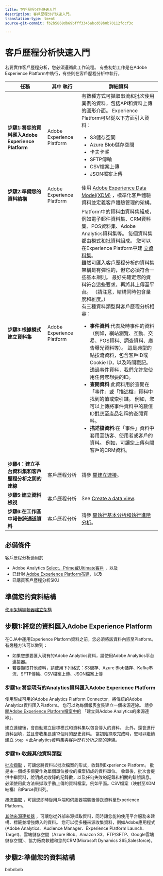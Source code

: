 ```yaml
---
title: 客戶歷程分析快速入門
description: 客戶歷程分析快速入門。
translation-type: tm+mt
source-git-commit: fb2b5868db69bfff3345abcd69b0b70112fdcf3c

---
```



# 客戶歷程分析快速入門

若要實作客戶歷程分析，您必須遵循此工作流程。 有些初始工作是在Adobe Experience Platform中執行，有些則在客戶歷程分析中執行。

| 任務 | 其中 執行 | 詳細資料 |
|---|---|---|
| **步驟1:將您的資料匯入Adobe Experience Platform** | Adobe Experience Platform | 有數種方式可擷取串流和批次使用案例的資料，包括API和資料上傳的圖形介面。 Experience Platform可以從以下方面引入資料：<ul><li>S3儲存空間</li><li>Azure Blob儲存空間</li><li>卡夫卡溪</li><li>SFTP傳輸</li><li>CSV檔案上傳</li><li>JSON檔案上傳</li></ul> |
| **步驟2:準備您的資料結構** | Adobe Experience Platform | 使用 [Adobe Experience Data Model(XDM)](https://www.adobe.io/apis/experienceplatform/home/xdm.html) ，標準化客戶體驗資料並定義客戶體驗管理的架構。 |
| **步驟3:根據模式建立資料集** | Adobe Experience Platform | Platform中的資料由資料集組成，例如電子郵件資料集、CRM資料集、POS資料集、Adobe Analytics資料集等。 每個資料集都由模式和批資料組成。 您可以在Experience Platform中建 [立資料集](https://www.adobe.io/apis/experienceplatform/home/tutorials/alltutorials.html#!api-specification/markdown/narrative/tutorials/creating_a_dataset_tutorial/creating_a_dataset_tutorial.md)。<br>雖然可匯入客戶歷程分析的資料集架構是有彈性的，但它必須符合一些基本規則。 最好先確定您的資料符合這些要求，再將其上傳至平台。 （請注意，結構同時包含量度和維度。）<br>有三種資料類型與客戶歷程分析相容：<ul><li>**事件資料**:代表及時事件的資料（例如，網站瀏覽、互動、交易、POS資料、調查資料、廣告曝光資料等）。 這是典型的點按流資料，包含客戶ID或Cookie ID，以及時間戳記。 透過事件資料，我們允許您使用任何您想要的ID。</li><li>**查閱資料**:此資料用於查閱在「事件」或「描述檔」資料中找到的值或索引鍵。 例如，您可以上傳將事件資料中的數值ID對應至產品名稱的查閱資料。</li><li>**描述檔資料**:在「事件」資料中套用至訪客、使用者或客戶的資料。 例如，可讓您上傳有關客戶的CRM資料。</li></ul> |
| **步驟4：建立平台資料集和客戶歷程分析之間的連線** | 客戶歷程分析 | 請參 [閱建立連接](/help/connections/create-connection.md)。 |
| **步驟5:建立資料檢視** | 客戶歷程分析 | See [Create a data view](/help/data-views/create-dataview.md). |
| **步驟6:在工作區中報告跨通道資料** | 客戶歷程分析 | 請參 [閱執行基本分析](/help/projects/perform-basic-analysis.md)[和執行進階分析](/help/projects/perform-adv-analysis.md)。 |

## 必備條件

客戶歷程分析適用於

* Adobe Analytics [Select、Prime或Ultimate客戶](https://www.adobe.com/analytics/compare-adobe-analytics-packages.html) ，以及
* 已針對 [Adobe Experience Platform布建](https://www.adobe.com/experience-platform.html)，以及
* 已購買客戶歷程分析SKU

## 準備您的資料結構

[使用架構編輯器建立架構](https://www.adobe.io/apis/experienceplatform/home/tutorials/alltutorials.html#!api-specification/markdown/narrative/tutorials/schema_editor_tutorial/schema_editor_tutorial.md)

## 步驟1:將您的資料匯入Adobe Experience Platform

在CJA中運用Experience Platform資料之前，您必須將該資料內嵌至Platform。 有幾種方法可以做到：

* 如果您想要匯入現有的Adobe Analytics資料，請使用Adobe Analytics平台連接器。
* 若要擷取其他資料，請使用下列格式：S3儲存、Azure Blob儲存、Kafka串流、SFTP傳輸、CSV檔案上傳、JSON檔案上傳

### 步驟1a:將您現有的Analytics資料匯入Adobe Experience Platform

使用現成可用的Adobe Analytics Platform Connector，將傳統的Adobe Analytics資料匯入Platform。 您可以為每個報表套裝建立一個來源連線。 請參 [閱Adobe Experience Platform檔案中的](https://www.adobe.io/apis/experienceplatform/home/tutorials/alltutorials.html#!api-specification/markdown/narrative/tutorials/sources_tutorial/adobe-analytics-ui-tutorial.md) 「建立與Adobe Analytics的來源連線」。

建立連線後，會自動建立目標模式和資料集以包含傳入的資料。 此外，還會進行資料回填，並且會收集長達13個月的歷史資料。 當初始擷取完成時，您可以繼續建立 `Step 4` 此Analytics資料集與客戶歷程分析之間的連線。

### 步驟1b:收錄其他資料類型

[批次擷取](https://www.adobe.io/apis/experienceplatform/home/data-ingestion/data-ingestion-services.html#!api-specification/markdown/narrative/technical_overview/ingest_architectural_overview/ingest_architectural_overview.md) ，可讓您將資料以批次檔案的形式，收錄到Experience Platform。 批是由一個或多個要作為單個單位接收的檔案組成的資料單位。 收錄後，批次會提供中繼資料，說明成功收錄的記錄數，以及任何失敗的記錄和相關的錯誤訊息。 必須使用此方法來擷取手動上傳的資料檔案，例如平面。CSV檔案（映射至XDM結構）和Parce資料列。

[串流擷取](https://www.adobe.io/apis/experienceplatform/home/data-ingestion/data-ingestion-services.html#!api-specification/markdown/narrative/technical_overview/streaming_ingest/streaming_ingest_overview.md) ，可讓您即時從用戶端和伺服器端裝置傳送資料至Experience Platform。

[其他來源連接器](https://www.adobe.io/apis/experienceplatform/home/data-ingestion/data-ingestion-services.html#!api-specification/markdown/narrative/technical_overview/acp_connectors_overview/acp-connectors-overview.md) ，可讓您從外部來源擷取資料，同時讓您能夠使用平台服務來建構、標籤並增強傳入的資料。 您可以從多種來源收集資料，例如Adobe應用程式(Adobe Analytics、Audience Manager、Experience Platform Launch、Target)、雲端儲存空間（Azure Blob、Amazon S3、FTP/SFTP、Google雲端儲存空間）、協力廠商軟體和您的CRM(Microsoft Dynamics 365,Salesforce)。

## 步驟2:準備您的資料結構

bnbnbnb
